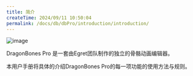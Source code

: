 ```yaml
---
title: 简介
createTime: 2024/09/11 10:50:04
permalink: /docs/db/dbPro/introduction/introduction/
---
```

![image](561766be2385d.png)

DragonBones Pro 是一套由Egret团队制作的独立的骨骼动画编辑器。

本用户手册将具体的介绍DragonBones Pro的每一项功能的使用方法与规则。
